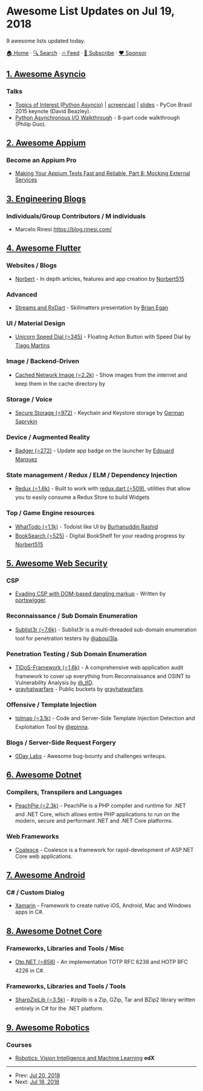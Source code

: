 # Awesome List Updates on Jul 19, 2018

9 awesome lists updated today.

[🏠 Home](/README.md) · [🔍 Search](https://www.trackawesomelist.com/search/) · [🔥 Feed](https://www.trackawesomelist.com/rss.xml) · [📮 Subscribe](https://trackawesomelist.us17.list-manage.com/subscribe?u=d2f0117aa829c83a63ec63c2f&id=36a103854c) · [❤️  Sponsor](https://github.com/sponsors/theowenyoung)



## [1. Awesome Asyncio](/content/timofurrer/awesome-asyncio/README.md)

### Talks

*   [Topics of Interest (Python Asyncio)](https://youtu.be/ZzfHjytDceU) | [screencast](https://youtu.be/lYe8W04ERnY) | [slides](https://speakerdeck.com/dabeaz/topics-of-interest-async) - PyCon Brasil 2015 keynote (David Beazley).
*   [Python Asynchronous I/O Walkthrough](https://www.youtube.com/playlist?list=PLpEcQSRWP2IjVRlTUptdD05kG-UkJynQT) - 8-part code walkthrough (Philip Guo).

## [2. Awesome Appium](/content/SrinivasanTarget/awesome-appium/README.md)

### Become an Appium Pro

*   [Making Your Appium Tests Fast and Reliable, Part 8: Mocking External Services](https://appiumpro.com/editions/26)

## [3. Engineering Blogs](/content/kilimchoi/engineering-blogs/README.md)

### Individuals/Group Contributors / M individuals

*   Marcelo Rinesi <https://blog.rinesi.com/>

## [4. Awesome Flutter](/content/Solido/awesome-flutter/README.md)

### Websites / Blogs

*   [Norbert](https://medium.com/@norbertkozsir) - In depth articles, features and app creation by [Norbert515](https://github.com/Norbert515)

### Advanced

*   [Streams and RxDart](https://skillsmatter.com/skillscasts/12254-flutter-with-streams-and-rxdart) - Skillmatters presentation by [Brian Egan](https://github.com/brianegan)

### UI / Material Design

*   [Unicorn Speed Dial (⭐345)](https://github.com/tiagojencmartins/unicornspeeddial) <!--stargazers:tiagojencmartins/unicornspeeddial--> - Floating Action Button with Speed Dial by [Tiago Martins](https://github.com/tiagojencmartins)

### Image / Backend-Driven

*   [Cached Network Image (⭐2.2k)](https://github.com/renefloor/flutter_cached_network_image) <!--stargazers:renefloor/flutter_cached_network_image--> - Show images from the internet and keep them in the cache directory by

### Storage / Voice

*   [Secure Storage (⭐972)](https://github.com/mogol/flutter_secure_storage) <!--stargazers:mogol/flutter_secure_storage--> - Keychain and Keystore storage by [German Saprykin](https://github.com/mogol)

### Device / Augmented Reality

*   [Badger (⭐272)](https://github.com/g123k/flutter_app_badger) <!--stargazers:g123k/flutter_app_badger--> - Update app badge on the launcher by [Edouard Marquez](https://twitter.com/g123k)

### State management / Redux / ELM / Dependency Injection

*   [Redux (⭐1.6k)](https://github.com/brianegan/flutter_redux) <!--stargazers:brianegan/flutter_redux--> - Built to work with [redux.dart (⭐509)](https://github.com/johnpryan/redux.dart), utilities that allow you to easily consume a Redux Store to build Widgets

### Top / Game Engine resources

*   [WhatTodo (⭐1.1k)](https://github.com/burhanrashid52/WhatTodo) <!--stargazers:burhanrashid52/WhatTodo--> - Todoist like UI by [Burhanuddin Rashid](https://about.me/burhanrashid52)
*   [BookSearch (⭐525)](https://github.com/Norbert515/BookSearch) <!--stargazers:Norbert515/BookSearch--> - Digital BookShelf for your reading progress by [Norbert515](https://github.com/Norbert515)

## [5. Awesome Web Security](/content/qazbnm456/awesome-web-security/README.md)

### CSP

*   [Evading CSP with DOM-based dangling markup](https://portswigger.net/blog/evading-csp-with-dom-based-dangling-markup) - Written by [portswigger](https://portswigger.net/).

### Reconnaissance / Sub Domain Enumeration

*   [Sublist3r (⭐7.6k)](https://github.com/aboul3la/Sublist3r) - Sublist3r is a multi-threaded sub-domain enumeration tool for penetration testers by [@aboul3la](https://github.com/aboul3la).

### Penetration Testing / Sub Domain Enumeration

*   [TIDoS-Framework (⭐1.6k)](https://github.com/theInfectedDrake/TIDoS-Framework) - A comprehensive web application audit framework to cover up everything from Reconnaissance and OSINT to Vulnerability Analysis by [@\_tID](https://github.com/theInfectedDrake).
*   [grayhatwarfare](https://buckets.grayhatwarfare.com/) - Public buckets by [grayhatwarfare](http://www.grayhatwarfare.com/).

### Offensive / Template Injection

*   [tplmap (⭐3.1k)](https://github.com/epinna/tplmap) - Code and Server-Side Template Injection Detection and Exploitation Tool by [@epinna](https://github.com/epinna).

### Blogs / Server-Side Request Forgery

*   [0Day Labs](http://blog.0daylabs.com/) - Awesome bug-bounty and challenges writeups.

## [6. Awesome Dotnet](/content/quozd/awesome-dotnet/README.md)

### Compilers, Transpilers and Languages

*   [PeachPie (⭐2.3k)](https://github.com/peachpiecompiler/peachpie) - PeachPie is a PHP compiler and runtime for .NET and .NET Core, which allows entire PHP applications to run on the modern, secure and performant .NET and .NET Core platforms.

### Web Frameworks

*   [Coalesce](https://coalesce.intellitect.com/) - Coalesce is a framework for rapid-development of ASP.NET Core web applications.

## [7. Awesome Android](/content/JStumpp/awesome-android/README.md)

### C# / Custom Dialog

*   [Xamarin](https://visualstudio.microsoft.com/xamarin/) - Framework to create native iOS, Android, Mac and Windows apps in C#.

## [8. Awesome Dotnet Core](/content/thangchung/awesome-dotnet-core/README.md)

### Frameworks, Libraries and Tools / Misc

*   [Otp.NET (⭐858)](https://github.com/kspearrin/Otp.NET) - An implementation TOTP RFC 6238 and HOTP RFC 4226 in C#.

### Frameworks, Libraries and Tools / Tools

*   [SharpZipLib (⭐3.5k)](https://github.com/icsharpcode/SharpZipLib) - #ziplib is a Zip, GZip, Tar and BZip2 library written entirely in C# for the .NET platform.

## [9. Awesome Robotics](/content/kiloreux/awesome-robotics/README.md)

### Courses

*   [Robotics: Vision Intelligence and Machine Learning](https://www.edx.org/course/robotics-vision-intelligence-machine-pennx-robo2x) **edX**

---

- Prev: [Jul 20, 2018](/content/2018/07/20/README.md)
- Next: [Jul 18, 2018](/content/2018/07/18/README.md)